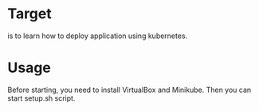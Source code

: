 # Target
is to learn how to deploy application using kubernetes.

# Usage
Before starting, you need to install VirtualBox and Minikube.
Then you can start setup.sh script.
